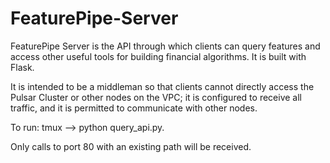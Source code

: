 # FeaturePipe-Server

FeaturePipe Server is the API through which clients can query features and access
other useful tools for building financial algorithms. It is built with Flask.

It is intended to be a middleman so that clients cannot directly access the Pulsar
Cluster or other nodes on the VPC; it is configured to receive all traffic, and
it is permitted to communicate with other nodes.

To run: tmux --> python query_api.py.

Only calls to port 80 with an existing path will be received.
